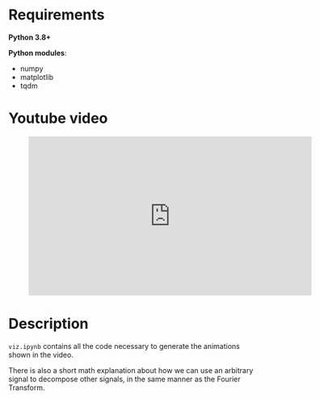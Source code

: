 # Requirements

**Python 3.8+**

**Python modules**:
- numpy
- matplotlib
- tqdm

# Youtube video

<!-- blank line -->
<figure class="video_container">
  <iframe width="560" height="315" src="https://www.youtube.com/embed/nwAKu01ESlY" title="YouTube video player" frameborder="0" allow="accelerometer; autoplay; clipboard-write; encrypted-media; gyroscope; picture-in-picture" allowfullscreen></iframe>
</figure>
<!-- blank line -->

# Description
`viz.ipynb` contains all the code necessary to generate the animations shown in the video.

There is also a short math explanation about how we can use an arbitrary signal to decompose other signals, in the same manner as the Fourier Transform.

